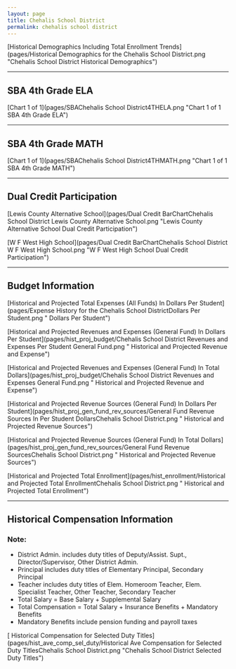 ```yaml
---
layout: page
title: Chehalis School District
permalink: chehalis school district
---
```



[Historical Demographics Including Total Enrollment Trends](pages/Historical Demographics for the Chehalis School District.png "Chehalis School District Historical Demographics")

___

## SBA 4th Grade ELA

[Chart 1 of 1](pages/SBAChehalis School District4THELA.png "Chart 1 of 1 SBA 4th Grade ELA")


___

## SBA 4th Grade MATH

[Chart 1 of 1](pages/SBAChehalis School District4THMATH.png "Chart 1 of 1 SBA 4th Grade MATH")


___

## Dual Credit Participation

[Lewis County Alternative School](pages/Dual Credit BarChartChehalis School District Lewis County Alternative School.png "Lewis County Alternative School Dual Credit Participation")

[W F West High School](pages/Dual Credit BarChartChehalis School District W F West High School.png "W F West High School Dual Credit Participation")


___

## Budget Information

[Historical and Projected Total Expenses (All Funds) In Dollars Per Student](pages/Expense History for the Chehalis School DistrictDollars Per Student.png " Dollars Per Student")

[Historical and Projected Revenues and Expenses (General Fund) In Dollars Per Student](pages/hist_proj_budget/Chehalis School District Revenues and Expenses Per Student General Fund.png " Historical and Projected Revenue and Expense")

[Historical and Projected Revenues and Expenses (General Fund) In Total Dollars](pages/hist_proj_budget/Chehalis School District Revenues and Expenses General Fund.png " Historical and Projected Revenue and Expense")

[Historical and Projected Revenue Sources (General Fund) In Dollars Per Student](pages/hist_proj_gen_fund_rev_sources/General Fund Revenue Sources In Per Student DollarsChehalis School District.png " Historical and Projected Revenue Sources")

[Historical and Projected Revenue Sources (General Fund) In Total Dollars](pages/hist_proj_gen_fund_rev_sources/General Fund Revenue SourcesChehalis School District.png " Historical and Projected Revenue Sources")

[Historical and Projected Total Enrollment](pages/hist_enrollment/Historical and Projected Total EnrollmentChehalis School District.png " Historical and Projected Total Enrollment")


___

## Historical Compensation Information
### Note:
- District Admin. includes duty titles of Deputy/Assist. Supt., Director/Supervisor, Other District Admin.
- Principal includes duty titles of Elementary Principal, Secondary Principal
- Teacher includes duty titles of Elem. Homeroom Teacher, Elem. Specialist Teacher, Other Teacher, Secondary Teacher
- Total Salary = Base Salary + Supplemental Salary
- Total Compensation = Total Salary + Insurance Benefits + Mandatory Benefits
- Mandatory Benefits include pension funding and payroll taxes

[ Historical Compensation for Selected Duty Titles](pages/hist_ave_comp_sel_duty/Historical Ave Compensation for Selected Duty TitlesChehalis School District.png "Chehalis School District Selected Duty Titles")

